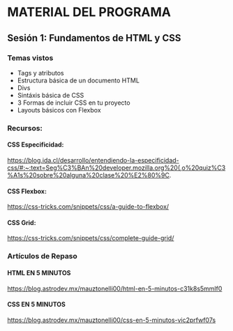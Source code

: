 # MATERIAL DEL PROGRAMA

## Sesión 1: Fundamentos de HTML y CSS

### Temas vistos

- Tags y atributos
- Estructura básica de un documento HTML
- Divs
- Sintáxis básica de CSS
- 3 Formas de incluir CSS en tu proyecto
- Layouts básicos con Flexbox

### Recursos:

#### CSS Especificidad:

https://blog.ida.cl/desarrollo/entendiendo-la-especificidad-css/#:~:text=Seg%C3%BAn%20developer.mozilla.org%20(,o%20quiz%C3%A1s%20sobre%20alguna%20clase%20%E2%80%9C.

#### CSS Flexbox:

https://css-tricks.com/snippets/css/a-guide-to-flexbox/

#### CSS Grid:

https://css-tricks.com/snippets/css/complete-guide-grid/

### Artículos de Repaso

#### HTML EN 5 MINUTOS

https://blog.astrodev.mx/mauztonelli00/html-en-5-minutos-c31k8s5mmlf0

#### CSS EN 5 MINUTOS

https://blog.astrodev.mx/mauztonelli00/css-en-5-minutos-vic2prfwf07s
